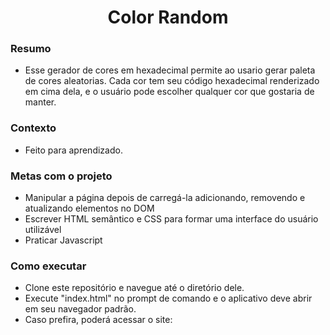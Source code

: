 <h1 align="center">Color Random</h1>

### Resumo
- Esse gerador de cores em hexadecimal permite ao usario gerar paleta de cores aleatorias. Cada cor tem seu código hexadecimal renderizado em cima dela, e o usuário pode escolher qualquer cor que gostaria de manter.

  

### Contexto
- Feito para aprendizado.


### Metas com o projeto
- Manipular a página depois de carregá-la adicionando, removendo e atualizando elementos no DOM
- Escrever HTML semântico e CSS para formar uma interface do usuário utilizável
- Praticar Javascript


### Como executar
- Clone este repositório e navegue até o diretório dele.
- Execute "index.html" no prompt de comando e o aplicativo deve abrir em seu navegador padrão.
- Caso prefira, poderá acessar o site: 
